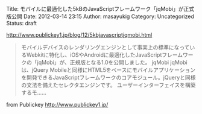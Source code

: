 Title: モバイルに最適化した5kBのJavaScriptフレームワーク「jqMobi」が正式版公開
Date: 2012-03-14 23:15
Author: masayukig
Category: Uncategorized
Status: draft

<http://www.publickey1.jp/blog/12/5kbjavascriptjqmobi.html>



> モバイルデバイスのレンダリングエンジンとして事実上の標準になっているWebkitに特化し、iOSやAndroidに最適化したJavaScriptフレームワークの「jqMobi」が、正規版となる1.0を公開しました。
> jqMobi jqMobiは、jQuery
> Mobileと同様にHTML5をベースにモバイルアプリケーションを開発できるJavaScriptフレームワークのコアモジュール。jQueryと同様の文法を備えたセレクタエンジンです。
> ユーザーインターフェイスを構築するモ……



from Publickey <http://www.publickey1.jp/>
